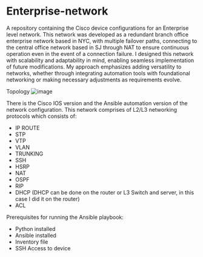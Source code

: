 # Enterprise-network
A repository containing the Cisco device configurations for an Enterprise level network.
This network was developed as a redundant branch office enterprise network based in NYC, with multiple failover paths, connecting to the central office network based in SJ through NAT to ensure continuous operation even in the event of a connection failure.
I designed this network with scalability and adaptability in mind, enabling seamless implementation of future modifications. My approach emphasizes adding versatility to networks, whether through integrating automation tools with foundational networking or making necessary adjustments as requirements evolve.

Topology
![image](https://github.com/user-attachments/assets/49cecf76-4037-4892-84eb-3b784890f3b4)


There is the Cisco IOS version and the Ansible automation version of the network configuration.
This network comprises of L2/L3 networking protocols which consists of:
- IP ROUTE 
- STP
- VTP
- VLAN
- TRUNKING
- SSH
- HSRP
- NAT
- OSPF
- RIP
- DHCP (DHCP can be done on the router or L3 Switch and server, in this case I did it on the router)
- ACL

Prerequisites for running the Ansible playbook:
- Python installed
- Ansible installed
- Inventory file
- SSH Access to device


